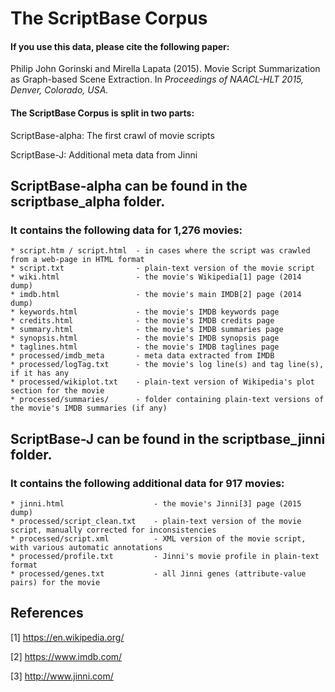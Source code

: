 # The ScriptBase Corpus

#### If you use this data, please cite the following paper:
Philip John Gorinski and Mirella Lapata (2015). Movie Script Summarization as Graph-based Scene Extraction. In *Proceedings of NAACL-HLT 2015, Denver, Colorado, USA.*

#### The ScriptBase Corpus is split in two parts:
ScriptBase-alpha: The first crawl of movie scripts

ScriptBase-J: Additional meta data from Jinni

## ScriptBase-alpha can be found in the scriptbase_alpha folder.
### It contains the following data for 1,276 movies:
    * script.htm / script.html  - in cases where the script was crawled from a web-page in HTML format
    * script.txt                - plain-text version of the movie script
    * wiki.html                 - the movie's Wikipedia[1] page (2014 dump)
    * imdb.html                 - the movie's main IMDB[2] page (2014 dump)
    * keywords.html             - the movie's IMDB keywords page
    * credits.html              - the movie's IMDB credits page
    * summary.html              - the movie's IMDB summaries page
    * synopsis.html             - the movie's IMDB synopsis page
    * taglines.html             - the movie's IMDB taglines page
    * processed/imdb_meta       - meta data extracted from IMDB
    * processed/logTag.txt      - the movie's log line(s) and tag line(s), if it has any
    * processed/wikiplot.txt    - plain-text version of Wikipedia's plot section for the movie
    * processed/summaries/      - folder containing plain-text versions of the movie's IMDB summaries (if any)

## ScriptBase-J can be found in the scriptbase_jinni folder.
### It contains the following additional data for 917 movies:
    * jinni.html                    - the movie's Jinni[3] page (2015 dump)
    * processed/script_clean.txt    - plain-text version of the movie script, manually corrected for inconsistencies
    * processed/script.xml          - XML version of the movie script, with various automatic annotations
    * processed/profile.txt         - Jinni's movie profile in plain-text format
    * processed/genes.txt           - all Jinni genes (attribute-value pairs) for the movie


## References
[1] https://en.wikipedia.org/

[2] https://www.imdb.com/

[3] http://www.jinni.com/
